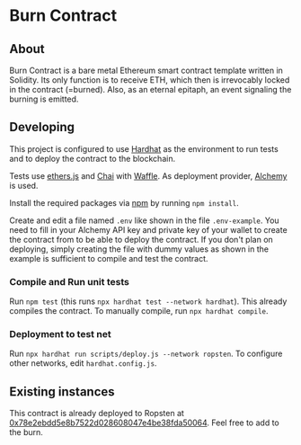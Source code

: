 # Burn Contract

## About
Burn Contract is a bare metal Ethereum smart contract template written in Solidity. Its only function is to receive ETH, which then is irrevocably locked in the contract (=burned).
Also, as an eternal epitaph, an event signaling the burning is emitted.

## Developing

This project is configured to use [Hardhat](https://hardhat.org/) as the environment to run tests and to deploy the contract to the blockchain.

Tests use [ethers.js](https://docs.ethers.io/v5/) and [Chai](https://www.chaijs.com/) with [Waffle](https://getwaffle.io/).
As deployment provider, [Alchemy](https://www.alchemy.com/) is used.

Install the required packages via [npm](https://www.npmjs.com/) by running `npm install`.

Create and edit a file named `.env` like shown in the file `.env-example`. You need to fill in your Alchemy API key and private key of your wallet to create the contract from to be able to deploy the contract. If you don't plan on deploying, simply creating the file with dummy values as shown in the example is sufficient to compile and test the contract.

### Compile and Run unit tests

Run `npm test` (this runs `npx hardhat test --network hardhat`). This already compiles the contract. To manually compile, run `npx hardhat compile`.

### Deployment to test net

Run `npx hardhat run scripts/deploy.js --network ropsten`. To configure other networks, edit `hardhat.config.js`.

## Existing instances

This contract is already deployed to Ropsten at [0x78e2ebdd5e8b7522d028608047e4be38fda50064](https://ropsten.etherscan.io/address/0x78e2ebdd5e8b7522d028608047e4be38fda50064). Feel free to add to the burn.
